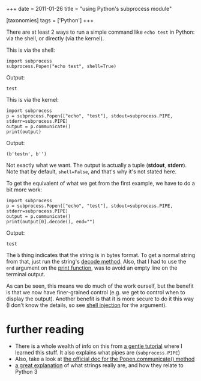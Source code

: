 +++
date = 2011-01-26
title = "using Python's subprocess module"

[taxonomies]
tags = ['Python']
+++

There are at least 2 ways to run a simple command like `echo test` in
Python: via the shell, or directly (via the kernel).

This is via the shell:

``` {.sourceCode .python}
import subprocess
subprocess.Popen("echo test", shell=True)
```

Output:

    test

This is via the kernel:

``` {.sourceCode .python}
import subprocess
p = subprocess.Popen(["echo", "test"], stdout=subprocess.PIPE, stderr=subprocess.PIPE)
output = p.communicate()
print(output)
```

Output:

    (b'testn', b'')

Not exactly what we want. The output is actually a tuple (**stdout**,
**stderr**). Note that by default, `shell=False`, and that's why it's
not stated here.

To get the equivalent of what we get from the first example, we have to
do a bit more work:

``` {.sourceCode .python}
import subprocess
p = subprocess.Popen(["echo", "test"], stdout=subprocess.PIPE, stderr=subprocess.PIPE)
output = p.communicate()
print(output[0].decode(), end="")
```

Output:

    test

The `b` thing indicates that the string is in bytes format. To get a
normal string from that, just run the string's [decode method]. Also,
that I had to use the `end` argument on the [print function], was to
avoid an empty line on the terminal output.

As can be seen, this means we do much of the work ourself, but the
benefit is that we now have finer-grained control (e.g. we get to
control when to display the output). Another benefit is that it is more
secure to do it this way (I don't know the details, so see [shell
injection] for the argument).

further reading
===============

-   There is a whole wealth of info on this from [a gentle tutorial]
    where I learned this stuff. It also explains what pipes are
    (`subprocess.PIPE`)
-   Also, take a look at [the official doc for the Popen.communicate()
    method]
-   [a great explanation] of what strings really are, and how they
    relate to Python 3

  [decode method]: http://docs.python.org/library/stdtypes.html?highlight=encode#str.decode
  [print function]: http://docs.python.org/library/functions.html#print
  [shell injection]: http://en.wikipedia.org/wiki/Shell_injection#Shell_injection
  [a gentle tutorial]: http://jimmyg.org/blog/2009/working-with-python-subprocess.html
  [the official doc for the Popen.communicate() method]: http://docs.python.org/library/subprocess.html#subprocess.Popen.communicate
  [a great explanation]: http://diveintopython3.net/strings.html

